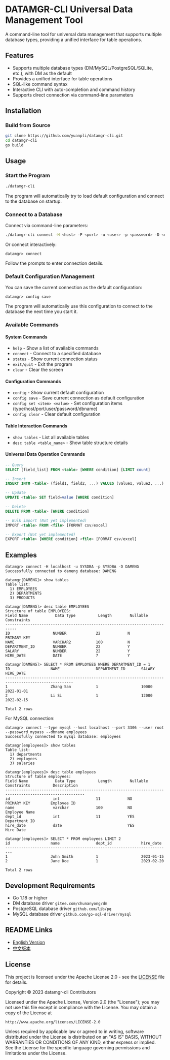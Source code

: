 # DATAMGR-CLI Universal Data Management Tool

A command-line tool for universal data management that supports multiple database types, providing a unified interface for table operations.

## Features

- Supports multiple database types (DM/MySQL/PostgreSQL/SQLite, etc.), with DM as the default
- Provides a unified interface for table operations
- SQL-like command syntax
- Interactive CLI with auto-completion and command history
- Supports direct connection via command-line parameters

## Installation

### Build from Source

```bash
git clone https://github.com/yuanpli/datamgr-cli.git
cd datamgr-cli
go build
```

## Usage

### Start the Program

```bash
./datamgr-cli
```

The program will automatically try to load default configuration and connect to the database on startup.

### Connect to a Database

Connect via command-line parameters:

```bash
./datamgr-cli connect -H <host> -P <port> -u <user> -p <password> -D <dbname>
```

Or connect interactively:

```
datamgr> connect
```

Follow the prompts to enter connection details.

### Default Configuration Management

You can save the current connection as the default configuration:

```
datamgr> config save
```

The program will automatically use this configuration to connect to the database the next time you start it.

### Available Commands

#### System Commands

- `help` - Show a list of available commands
- `connect` - Connect to a specified database
- `status` - Show current connection status
- `exit/quit` - Exit the program
- `clear` - Clear the screen

#### Configuration Commands

- `config` - Show current default configuration
- `config save` - Save current connection as default configuration
- `config set <item> <value>` - Set configuration items (type/host/port/user/password/dbname)
- `config clear` - Clear default configuration

#### Table Interaction Commands

- `show tables` - List all available tables
- `desc table <table_name>` - Show table structure details

#### Universal Data Operation Commands

```sql
-- Query
SELECT [field_list] FROM <table> [WHERE condition] [LIMIT count]

-- Insert
INSERT INTO <table> (field1, field2, ...) VALUES (value1, value2, ...)

-- Update
UPDATE <table> SET field=value [WHERE condition]

-- Delete
DELETE FROM <table> [WHERE condition]

-- Bulk import (Not yet implemented)
IMPORT <table> FROM <file> [FORMAT csv/excel]

-- Export (Not yet implemented)
EXPORT <table> [WHERE condition] <file> [FORMAT csv/excel]
```

## Examples

```
datamgr> connect -H localhost -u SYSDBA -p SYSDBA -D DAMENG
Successfully connected to dameng database: DAMENG

datamgr[DAMENG]> show tables
Table list:
  1) EMPLOYEES
  2) DEPARTMENTS
  3) PRODUCTS

datamgr[DAMENG]> desc table EMPLOYEES
Structure of table EMPLOYEES:
Field Name            Data Type          Length        Nullable      Constraints          
---------------------------------------------------------------------------
ID                   NUMBER             22            N            PRIMARY KEY  
NAME                 VARCHAR2           100           N                       
DEPARTMENT_ID        NUMBER             22            Y                       
SALARY               NUMBER             22            Y                       
HIRE_DATE            DATE               7             Y                       

datamgr[DAMENG]> SELECT * FROM EMPLOYEES WHERE DEPARTMENT_ID = 1
ID                  NAME                DEPARTMENT_ID       SALARY              HIRE_DATE           
----------------------------------------------------------------------------------------------------
1                   Zhang San           1                   10000               2022-01-01          
2                   Li Si               1                   12000               2022-02-15          

Total 2 rows
```

For MySQL connection:

```
datamgr> connect --type mysql --host localhost --port 3306 --user root --password mypass --dbname employees
Successfully connected to mysql database: employees

datamgr[employees]> show tables
Table list:
  1) departments
  2) employees
  3) salaries

datamgr[employees]> desc table employees
Structure of table employees:
Field Name            Data Type          Length        Nullable      Constraints          Description
---------------------------------------------------------------------------------------------------------
id                   int                11            NO           PRIMARY KEY         Employee ID
name                 varchar            100           NO                              Employee Name
dept_id              int                11            YES                             Department ID
hire_date            date                             YES                             Hire Date

datamgr[employees]> SELECT * FROM employees LIMIT 2
id                  name                dept_id             hire_date           
-------------------------------------------------------------------------
1                   John Smith          1                   2023-01-15          
2                   Jane Doe            1                   2023-02-20          

Total 2 rows
```

## Development Requirements

- Go 1.18 or higher
- DM database driver `gitee.com/chunanyong/dm`
- PostgreSQL database driver `github.com/lib/pq`
- MySQL database driver `github.com/go-sql-driver/mysql`

## README Links

- [English Version](README.md)
- [中文版本](README_zh.md)

## License

This project is licensed under the Apache License 2.0 - see the [LICENSE](LICENSE) file for details.

Copyright © 2023 datamgr-cli Contributors

Licensed under the Apache License, Version 2.0 (the "License");
you may not use this file except in compliance with the License.
You may obtain a copy of the License at

    http://www.apache.org/licenses/LICENSE-2.0

Unless required by applicable law or agreed to in writing, software
distributed under the License is distributed on an "AS IS" BASIS,
WITHOUT WARRANTIES OR CONDITIONS OF ANY KIND, either express or implied.
See the License for the specific language governing permissions and
limitations under the License.